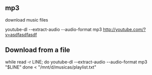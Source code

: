 ## mp3
download music files


youtube-dl --extract-audio --audio-format mp3 http://youtube.com/?v=asdfasdfasdf


## Download from a file
while read -r LINE; do
    youtube-dl --extract-audio --audio-format mp3 "$LINE" 
done < "/mnt/d/musicas/playlist.txt"




